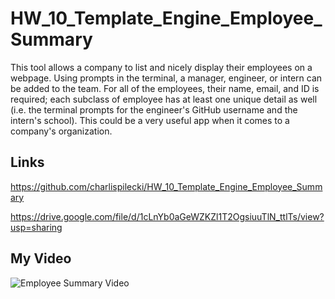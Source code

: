 # HW_10_Template_Engine_Employee_Summary
This tool allows a company to list and nicely display their employees on a webpage. Using prompts in the terminal, a manager, engineer, or intern can be added to the team. For all of the employees, their name, email, and ID is required; each subclass of employee has at least one unique detail as well (i.e. the terminal prompts for the engineer's GitHub username and the intern's school). This could be a very useful app when it comes to a company's organization. 

## Links
https://github.com/charlispilecki/HW_10_Template_Engine_Employee_Summary

https://drive.google.com/file/d/1cLnYb0aGeWZKZl1T2OgsiuuTlN_ttlTs/view?usp=sharing

## My Video
![Employee Summary Video](./Homework/Assets/Employee_Summary_Video.gif)

